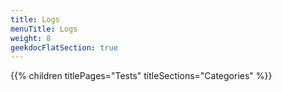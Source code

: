 ```yaml
---
title: Logs
menuTitle: Logs
weight: 8 
geekdocFlatSection: true
---
```


{{% children titlePages="Tests" titleSections="Categories" %}}
